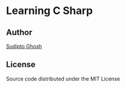 # Learning C Sharp

## Author

[Sudipto Ghosh](https://sudipto.ghosh.pro)

## License

Source code distributed under the MIT License